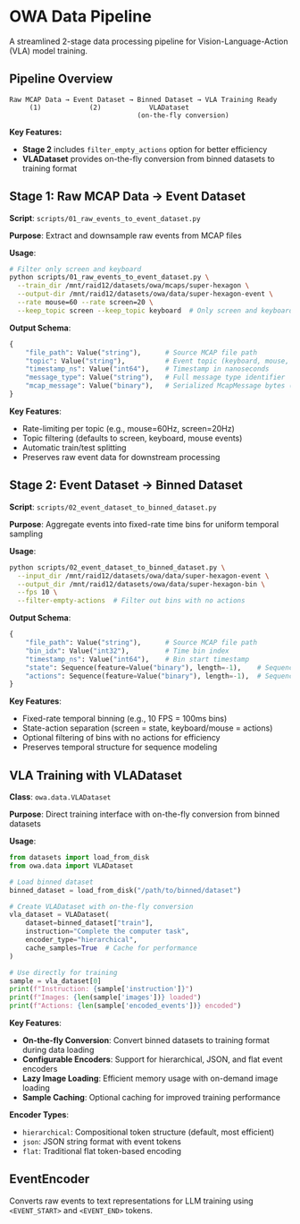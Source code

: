 # OWA Data Pipeline

A streamlined 2-stage data processing pipeline for Vision-Language-Action (VLA) model training.

## Pipeline Overview

```
Raw MCAP Data → Event Dataset → Binned Dataset → VLA Training Ready
     (1)            (2)            VLADataset
                                (on-the-fly conversion)
```

**Key Features:**
- **Stage 2** includes `filter_empty_actions` option for better efficiency
- **VLADataset** provides on-the-fly conversion from binned datasets to training format

## Stage 1: Raw MCAP Data → Event Dataset

**Script**: `scripts/01_raw_events_to_event_dataset.py`

**Purpose**: Extract and downsample raw events from MCAP files

**Usage**:
```bash
# Filter only screen and keyboard
python scripts/01_raw_events_to_event_dataset.py \
  --train_dir /mnt/raid12/datasets/owa/mcaps/super-hexagon \
  --output-dir /mnt/raid12/datasets/owa/data/super-hexagon-event \
  --rate mouse=60 --rate screen=20 \
  --keep_topic screen --keep_topic keyboard  # Only screen and keyboard
```

**Output Schema**:
```python
{
    "file_path": Value("string"),      # Source MCAP file path
    "topic": Value("string"),          # Event topic (keyboard, mouse, screen)
    "timestamp_ns": Value("int64"),    # Timestamp in nanoseconds
    "message_type": Value("string"),   # Full message type identifier
    "mcap_message": Value("binary"),   # Serialized McapMessage bytes (topic/timestamp_ns/message_type duplicated for preview)
}
```

**Key Features**:
- Rate-limiting per topic (e.g., mouse=60Hz, screen=20Hz)
- Topic filtering (defaults to screen, keyboard, mouse events)
- Automatic train/test splitting
- Preserves raw event data for downstream processing

## Stage 2: Event Dataset → Binned Dataset

**Script**: `scripts/02_event_dataset_to_binned_dataset.py`

**Purpose**: Aggregate events into fixed-rate time bins for uniform temporal sampling

**Usage**:
```bash
python scripts/02_event_dataset_to_binned_dataset.py \
  --input_dir /mnt/raid12/datasets/owa/data/super-hexagon-event \
  --output_dir /mnt/raid12/datasets/owa/data/super-hexagon-bin \
  --fps 10 \
  --filter-empty-actions  # Filter out bins with no actions
```

**Output Schema**:
```python
{
    "file_path": Value("string"),      # Source MCAP file path
    "bin_idx": Value("int32"),         # Time bin index
    "timestamp_ns": Value("int64"),    # Bin start timestamp
    "state": Sequence(feature=Value("binary"), length=-1),    # Sequence of serialized McapMessage bytes (screen events)
    "actions": Sequence(feature=Value("binary"), length=-1),  # Sequence of serialized McapMessage bytes (action events)
}
```

**Key Features**:
- Fixed-rate temporal binning (e.g., 10 FPS = 100ms bins)
- State-action separation (screen = state, keyboard/mouse = actions)
- Optional filtering of bins with no actions for efficiency
- Preserves temporal structure for sequence modeling

## VLA Training with VLADataset

**Class**: `owa.data.VLADataset`

**Purpose**: Direct training interface with on-the-fly conversion from binned datasets

**Usage**:
```python
from datasets import load_from_disk
from owa.data import VLADataset

# Load binned dataset
binned_dataset = load_from_disk("/path/to/binned/dataset")

# Create VLADataset with on-the-fly conversion
vla_dataset = VLADataset(
    dataset=binned_dataset["train"],
    instruction="Complete the computer task",
    encoder_type="hierarchical",
    cache_samples=True  # Cache for performance
)

# Use directly for training
sample = vla_dataset[0]
print(f"Instruction: {sample['instruction']}")
print(f"Images: {len(sample['images'])} loaded")
print(f"Actions: {len(sample['encoded_events'])} encoded")
```

**Key Features**:
- **On-the-fly Conversion**: Convert binned datasets to training format during data loading
- **Configurable Encoders**: Support for hierarchical, JSON, and flat event encoders
- **Lazy Image Loading**: Efficient memory usage with on-demand image loading
- **Sample Caching**: Optional caching for improved training performance

**Encoder Types**:
- `hierarchical`: Compositional token structure (default, most efficient)
- `json`: JSON string format with event tokens
- `flat`: Traditional flat token-based encoding

## EventEncoder

Converts raw events to text representations for LLM training using `<EVENT_START>` and `<EVENT_END>` tokens.

